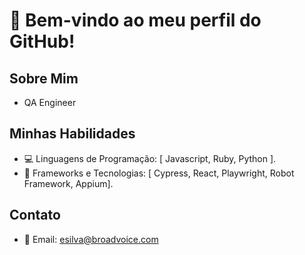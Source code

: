 # 👋 Bem-vindo ao meu perfil do GitHub!

## Sobre Mim
- QA Engineer

## Minhas Habilidades
- 💻 Linguagens de Programação: [ Javascript, Ruby, Python ].
- 🚀 Frameworks e Tecnologias: [ Cypress, React, Playwright, Robot Framework, Appium].

## Contato
- 📧 Email: esilva@broadvoice.com
